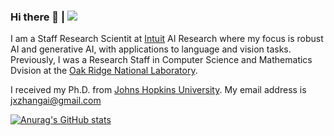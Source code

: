 ### Hi there 👋 |  ![](https://komarev.com/ghpvc/?username=jxzhangjhu)

<!--
**jxzhangjhu/jxzhangjhu** is a ✨ _special_ ✨ repository because its `README.md` (this file) appears on your GitHub profile.

Here are some ideas to get you started:

- 🔭 I’m currently working on ...
- 🌱 I’m currently learning ...
- 👯 I’m looking to collaborate on ...
- 🤔 I’m looking for help with ...
- 💬 Ask me about ...
- 📫 How to reach me: ...
- 😄 Pronouns: ...
- ⚡ Fun fact: ...
-->

I am a Staff Research Scientit at [Intuit](https://www.intuit.com/) AI Research where my focus is robust AI and generative AI, with applications to language and vision tasks. Previously, I was a Research Staff in Computer Science and Mathematics Dvision at the [Oak Ridge National Laboratory](https://www.ornl.gov/). 

I received my Ph.D. from [Johns Hopkins University](https://www.jhu.edu/).  My email address is jxzhangai@gmail.com 

[![Anurag's GitHub stats](https://github-readme-stats.vercel.app/api?username=jxzhangjhu)](https://github.com/anuraghazra/github-readme-stats)

